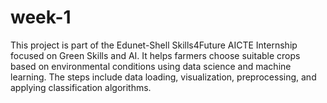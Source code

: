 # week-1
This project is part of the Edunet-Shell Skills4Future AICTE Internship focused on Green Skills and AI. It helps farmers choose suitable crops based on environmental conditions using data science and machine learning. The steps include data loading, visualization, preprocessing, and applying classification algorithms.
